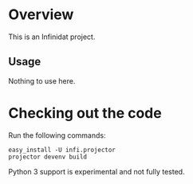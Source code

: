 Overview
========
This is an Infinidat project.

Usage
-----
Nothing to use here.

Checking out the code
=====================
Run the following commands:

    easy_install -U infi.projector
    projector devenv build

Python 3 support is experimental and not fully tested.
